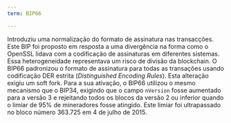 ```yaml
---
term: BIP66

---
```

Introduziu uma normalização do formato de assinatura nas transacções. Este BIP foi proposto em resposta a uma divergência na forma como o OpenSSL lidava com a codificação de assinaturas em diferentes sistemas. Essa heterogeneidade representava um risco de divisão da blockchain. O BIP66 padronizou o formato de assinatura para todas as transações usando codificação DER estrita (*Distinguished Encoding Rules*). Esta alteração exigiu um soft fork. Para a sua ativação, o BIP66 utilizou o mesmo mecanismo que o BIP34, exigindo que o campo `nVersion` fosse aumentado para a versão 3 e rejeitando todos os blocos da versão 2 ou inferior quando o limiar de 95% de mineradores fosse atingido. Este limiar foi ultrapassado no bloco número 363.725 em 4 de julho de 2015.